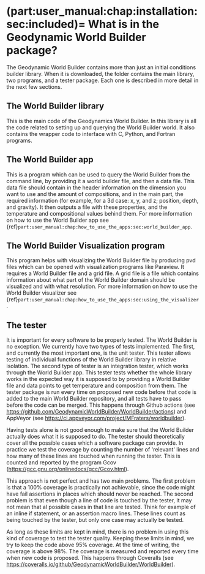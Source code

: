 (part:user_manual:chap:installation:sec:included)=
What is in the Geodynamic World Builder package?
================================================

The Geodynamic World Builder contains more than just an initial conditions builder library.
When it is downloaded, the folder contains the main library, two programs, and a tester package. Each one is described in more detail in the next few sections.

The World Builder library
-------------------------

This is the main code of the Geodynamics World Builder.
In this library is all the code related to setting up and querying the World Builder world.
It also contains the wrapper code to interface with C, Python, and Fortran programs.

The World Builder app
---------------------

This is a program which can be used to query the World Builder from the command line, by providing it a world builder file, and then a data file.
This data file should contain in the header information on the dimension you want to use and the amount of compositions, and in the main part, the required information (for example, for a 3d case: x, y, and z; position, depth, and gravity).
 It then outputs a file with these properties, and the temperature and compositional values behind them.
 For more information on how to use the World Builder app see {ref}`part:user_manual:chap:how_to_use_the_apps:sec:world_builder_app`.

The World Builder Visualization program
---------------------------------------

This program helps with visualizing the World Builder file by producing pvd files which can be opened with visualization programs like Paraview.
It requires a World Builder file and a grid file.
A grid file is a file which contains information about what part of the World Builder domain should be visualized and with what resolution.
For more information on how to use the World Builder visualizer see {ref}`part:user_manual:chap:how_to_use_the_apps:sec:using_the_visualizer`.

The tester
----------

It is important for every software to be properly tested.
The World Builder is no exception.
We currently have two types of tests implemented.
The first, and currently the most important one, is the unit tester.
This tester allows testing of individual functions of the World Builder library in relative isolation.
The second type of tester is an integration tester, which works through the World Builder app.
This tester tests whether the whole library works in the expected way it is supposed to by providing a World Builder file and data points to get temperature and composition from them.
The tester package is run every time on proposed new code before that code is added to the main World Builder repository, and all tests have to pass before the code can be merged.
This happens through Github actions (see <https://github.com/GeodynamicWorldBuilder/WorldBuilder/actions>) and AppVeyor (see <https://ci.appveyor.com/project/MFraters/worldbuilder>).

Having tests alone is not good enough to make sure that the World Builder actually does what it is supposed to do.
The tester should theoretically cover all the possible cases which a software package can provide.
In practice we test the coverage by counting the number of 'relevant' lines and how many of these lines are touched when running the tester.
This is counted and reported by the program Gcov (<https://gcc.gnu.org/onlinedocs/gcc/Gcov.html>).

This approach is not perfect and has two main problems.
The first problem is that a 100% coverage is practically not achievable, since the code might have fail assertions in places which should never be reached.
The second problem is that even though a line of code is touched by the tester, it may not mean that al possible cases in that line are tested.
Think for example of an inline if statement, or an assertion macro lines.
These lines count as being touched by the tester, but only one case may actually be tested.

As long as these limits are kept in mind, there is no problem in using this kind of coverage to test the tester quality.
Keeping these limits in mind, we try to keep the code above 95% coverage.
At the time of writing, the coverage is above 98%.
The coverage is measured and reported every time when new code is proposed.
This happens through Coveralls (see <https://coveralls.io/github/GeodynamicWorldBuilder/WorldBuilder>).
